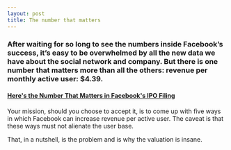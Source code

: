 ```yaml
---
layout: post
title: The number that matters
---
```


### After waiting for so long to see the numbers inside Facebook’s success, it’s easy to be overwhelmed by all the new data we have about the social network and company. But there is one number that matters more than all the others: revenue per monthly active user: $4.39.

#### [Here's the Number That Matters in Facebook's IPO Filing](http://www.theatlantic.com/technology/archive/2012/02/heres-the-number-that-matters-in-facebooks-ipo-filing/252471/)

Your mission, should you choose to accept it, is to come up with five ways in which Facebook can increase revenue per active user. The caveat is that these ways must not alienate the user base.

That, in a nutshell, is the problem and is why the valuation is insane.
